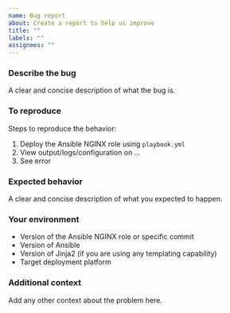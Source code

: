 ```yaml
---
name: Bug report
about: Create a report to help us improve
title: ""
labels: ""
assignees: ""
---
```


### Describe the bug

A clear and concise description of what the bug is.

### To reproduce

Steps to reproduce the behavior:

1. Deploy the Ansible NGINX role using `playbook.yml`
2. View output/logs/configuration on ...
3. See error

### Expected behavior

A clear and concise description of what you expected to happen.

### Your environment

- Version of the Ansible NGINX role or specific commit
- Version of Ansible
- Version of Jinja2 (if you are using any templating capability)
- Target deployment platform

### Additional context

Add any other context about the problem here.
